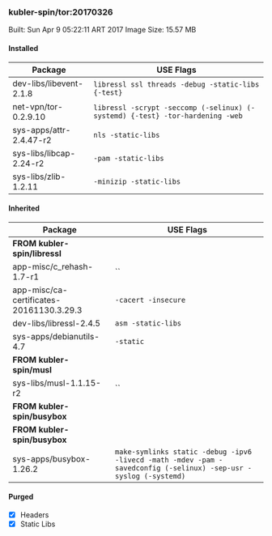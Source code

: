 ### kubler-spin/tor:20170326

Built: Sun Apr  9 05:22:11 ART 2017
Image Size: 15.57 MB

#### Installed
Package | USE Flags
--------|----------
dev-libs/libevent-2.1.8 | `libressl ssl threads -debug -static-libs {-test}`
net-vpn/tor-0.2.9.10 | `libressl -scrypt -seccomp (-selinux) (-systemd) {-test} -tor-hardening -web`
sys-apps/attr-2.4.47-r2 | `nls -static-libs`
sys-libs/libcap-2.24-r2 | `-pam -static-libs`
sys-libs/zlib-1.2.11 | `-minizip -static-libs`
#### Inherited
Package | USE Flags
--------|----------
**FROM kubler-spin/libressl** |
app-misc/c_rehash-1.7-r1 | ``
app-misc/ca-certificates-20161130.3.29.3 | `-cacert -insecure`
dev-libs/libressl-2.4.5 | `asm -static-libs`
sys-apps/debianutils-4.7 | `-static`
**FROM kubler-spin/musl** |
sys-libs/musl-1.1.15-r2 | ``
**FROM kubler-spin/busybox** |
**FROM kubler-spin/busybox** |
sys-apps/busybox-1.26.2 | `make-symlinks static -debug -ipv6 -livecd -math -mdev -pam -savedconfig (-selinux) -sep-usr -syslog (-systemd)`
#### Purged
- [x] Headers
- [x] Static Libs
